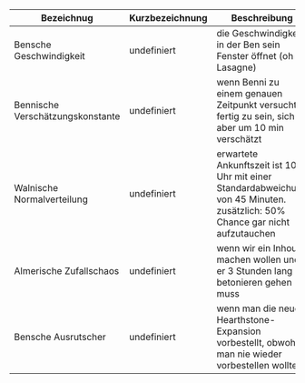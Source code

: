 
Bezeichnug | Kurzbezeichnung | Beschreibung
--- | ---- | ---------
Bensche Geschwindigkeit | undefiniert | die Geschwindigkeit in der Ben sein Fenster öffnet (oh Lasagne)|
Bennische Verschätzungskonstante | undefiniert | wenn Benni zu einem genauen Zeitpunkt versucht fertig zu sein, sich aber um 10 min verschätzt
Walnische Normalverteilung | undefiniert | erwartete Ankunftszeit ist 10 Uhr mit einer Standardabweichung von 45 Minuten. zusätzlich: 50% Chance gar nicht aufzutauchen
Almerische Zufallschaos | undefiniert | wenn wir ein Inhouse machen wollen und er 3 Stunden lang betonieren gehen muss
Bensche Ausrutscher | undefiniert | wenn man die neue Hearthstone-Expansion vorbestellt, obwohl man nie wieder vorbestellen wollte
